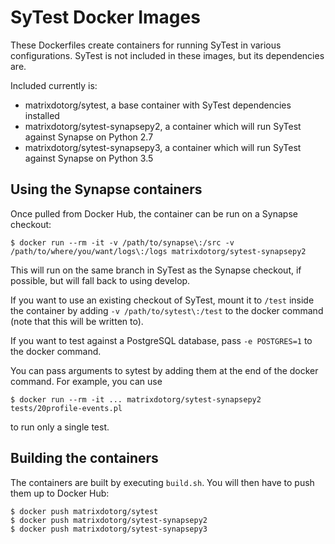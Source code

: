 # SyTest Docker Images

These Dockerfiles create containers for running SyTest in various configurations. SyTest is not included in these images, but its dependencies are.

Included currently is:

- matrixdotorg/sytest, a base container with SyTest dependencies installed
- matrixdotorg/sytest-synapsepy2, a container which will run SyTest against Synapse on Python 2.7
- matrixdotorg/sytest-synapsepy3, a container which will run SyTest against Synapse on Python 3.5

## Using the Synapse containers

Once pulled from Docker Hub, the container can be run on a Synapse checkout:

```
$ docker run --rm -it -v /path/to/synapse\:/src -v /path/to/where/you/want/logs\:/logs matrixdotorg/sytest-synapsepy2
```

This will run on the same branch in SyTest as the Synapse checkout, if possible, but will fall back to using develop.

If you want to use an existing checkout of SyTest, mount it to `/test` inside the container by adding `-v /path/to/sytest\:/test` to the docker command (note that this will be written to).

If you want to test against a PostgreSQL database, pass `-e POSTGRES=1` to the docker command.

You can pass arguments to sytest by adding them at the end of the docker command.  For example, you can use

```
$ docker run --rm -it ... matrixdotorg/sytest-synapsepy2 tests/20profile-events.pl
```

to run only a single test.

## Building the containers

The containers are built by executing `build.sh`. You will then have to push them up to Docker Hub:

```
$ docker push matrixdotorg/sytest
$ docker push matrixdotorg/sytest-synapsepy2
$ docker push matrixdotorg/sytest-synapsepy3
```
